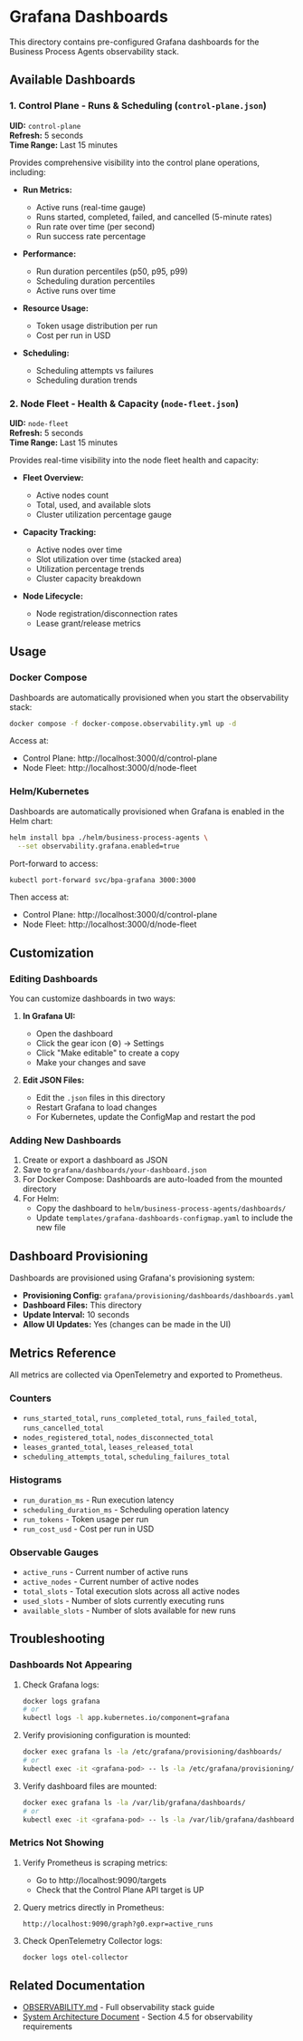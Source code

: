 # Grafana Dashboards

This directory contains pre-configured Grafana dashboards for the Business Process Agents observability stack.

## Available Dashboards

### 1. Control Plane - Runs & Scheduling (`control-plane.json`)

**UID:** `control-plane`  
**Refresh:** 5 seconds  
**Time Range:** Last 15 minutes

Provides comprehensive visibility into the control plane operations, including:

- **Run Metrics:**
  - Active runs (real-time gauge)
  - Runs started, completed, failed, and cancelled (5-minute rates)
  - Run rate over time (per second)
  - Run success rate percentage

- **Performance:**
  - Run duration percentiles (p50, p95, p99)
  - Scheduling duration percentiles
  - Active runs over time

- **Resource Usage:**
  - Token usage distribution per run
  - Cost per run in USD

- **Scheduling:**
  - Scheduling attempts vs failures
  - Scheduling duration trends

### 2. Node Fleet - Health & Capacity (`node-fleet.json`)

**UID:** `node-fleet`  
**Refresh:** 5 seconds  
**Time Range:** Last 15 minutes

Provides real-time visibility into the node fleet health and capacity:

- **Fleet Overview:**
  - Active nodes count
  - Total, used, and available slots
  - Cluster utilization percentage gauge

- **Capacity Tracking:**
  - Active nodes over time
  - Slot utilization over time (stacked area)
  - Utilization percentage trends
  - Cluster capacity breakdown

- **Node Lifecycle:**
  - Node registration/disconnection rates
  - Lease grant/release metrics

## Usage

### Docker Compose

Dashboards are automatically provisioned when you start the observability stack:

```bash
docker compose -f docker-compose.observability.yml up -d
```

Access at:
- Control Plane: http://localhost:3000/d/control-plane
- Node Fleet: http://localhost:3000/d/node-fleet

### Helm/Kubernetes

Dashboards are automatically provisioned when Grafana is enabled in the Helm chart:

```bash
helm install bpa ./helm/business-process-agents \
  --set observability.grafana.enabled=true
```

Port-forward to access:
```bash
kubectl port-forward svc/bpa-grafana 3000:3000
```

Then access at:
- Control Plane: http://localhost:3000/d/control-plane
- Node Fleet: http://localhost:3000/d/node-fleet

## Customization

### Editing Dashboards

You can customize dashboards in two ways:

1. **In Grafana UI:**
   - Open the dashboard
   - Click the gear icon (⚙️) → Settings
   - Click "Make editable" to create a copy
   - Make your changes and save

2. **Edit JSON Files:**
   - Edit the `.json` files in this directory
   - Restart Grafana to load changes
   - For Kubernetes, update the ConfigMap and restart the pod

### Adding New Dashboards

1. Create or export a dashboard as JSON
2. Save to `grafana/dashboards/your-dashboard.json`
3. For Docker Compose: Dashboards are auto-loaded from the mounted directory
4. For Helm:
   - Copy the dashboard to `helm/business-process-agents/dashboards/`
   - Update `templates/grafana-dashboards-configmap.yaml` to include the new file

## Dashboard Provisioning

Dashboards are provisioned using Grafana's provisioning system:

- **Provisioning Config:** `grafana/provisioning/dashboards/dashboards.yaml`
- **Dashboard Files:** This directory
- **Update Interval:** 10 seconds
- **Allow UI Updates:** Yes (changes can be made in the UI)

## Metrics Reference

All metrics are collected via OpenTelemetry and exported to Prometheus.

### Counters
- `runs_started_total`, `runs_completed_total`, `runs_failed_total`, `runs_cancelled_total`
- `nodes_registered_total`, `nodes_disconnected_total`
- `leases_granted_total`, `leases_released_total`
- `scheduling_attempts_total`, `scheduling_failures_total`

### Histograms
- `run_duration_ms` - Run execution latency
- `scheduling_duration_ms` - Scheduling operation latency
- `run_tokens` - Token usage per run
- `run_cost_usd` - Cost per run in USD

### Observable Gauges
- `active_runs` - Current number of active runs
- `active_nodes` - Current number of active nodes
- `total_slots` - Total execution slots across all active nodes
- `used_slots` - Number of slots currently executing runs
- `available_slots` - Number of slots available for new runs

## Troubleshooting

### Dashboards Not Appearing

1. Check Grafana logs:
   ```bash
   docker logs grafana
   # or
   kubectl logs -l app.kubernetes.io/component=grafana
   ```

2. Verify provisioning configuration is mounted:
   ```bash
   docker exec grafana ls -la /etc/grafana/provisioning/dashboards/
   # or
   kubectl exec -it <grafana-pod> -- ls -la /etc/grafana/provisioning/dashboards/
   ```

3. Verify dashboard files are mounted:
   ```bash
   docker exec grafana ls -la /var/lib/grafana/dashboards/
   # or
   kubectl exec -it <grafana-pod> -- ls -la /var/lib/grafana/dashboards/
   ```

### Metrics Not Showing

1. Verify Prometheus is scraping metrics:
   - Go to http://localhost:9090/targets
   - Check that the Control Plane API target is UP

2. Query metrics directly in Prometheus:
   ```
   http://localhost:9090/graph?g0.expr=active_runs
   ```

3. Check OpenTelemetry Collector logs:
   ```bash
   docker logs otel-collector
   ```

## Related Documentation

- [OBSERVABILITY.md](../../OBSERVABILITY.md) - Full observability stack guide
- [System Architecture Document](../../sad.md) - Section 4.5 for observability requirements

